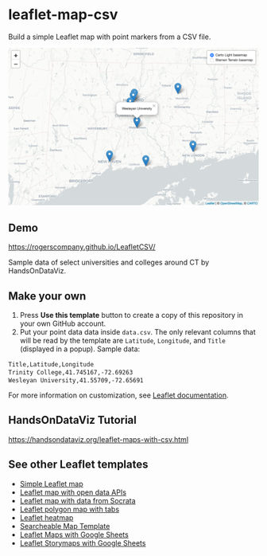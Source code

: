 # leaflet-map-csv
Build a simple Leaflet map with point markers from a CSV file.

![Screenshot](leaflet-map-csv.png)

## Demo
https://rogerscompany.github.io/LeafletCSV/

Sample data of select universities and colleges around CT by HandsOnDataViz.

## Make your own

1. Press **Use this template** button to create a copy of this repository in your own GitHub account.
2. Put your point data data inside `data.csv`. The only relevant columns that will be read by the template
are `Latitude`, `Longitude`, and `Title` (displayed in a popup). Sample data:
```
Title,Latitude,Longitude
Trinity College,41.745167,-72.69263
Wesleyan University,41.55709,-72.65691
```

For more information on customization, see [Leaflet documentation](https://leafletjs.com/).

## HandsOnDataViz Tutorial
https://handsondataviz.org/leaflet-maps-with-csv.html

## See other Leaflet templates
* [Simple Leaflet map](https://github.com/HandsOnDataViz/leaflet-map-simple)
* [Leaflet map with open data APIs](https://github.com/HandsOnDataViz/leaflet-maps-open-data-apis)
* [Leaflet map with data from Socrata](https://github.com/HandsOnDataViz/leaflet-socrata)
* [Leaflet polygon map with tabs](https://github.com/HandsOnDataViz/leaflet-map-polygon-tabs)
* [Leaflet heatmap](https://github.com/HandsOnDataViz/leaflet-heatmap)
* [Searcheable Map Template](https://github.com/HandsOnDataViz/searchable-map-template-csv)
* [Leaflet Maps with Google Sheets](https://github.com/HandsOnDataViz/leaflet-maps-with-google-sheets)
* [Leaflet Storymaps with Google Sheets](https://github.com/HandsOnDataViz/leaflet-storymaps-with-google-sheets)

